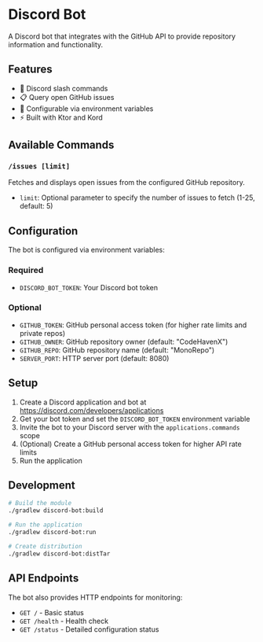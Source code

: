# Discord Bot

A Discord bot that integrates with the GitHub API to provide repository information and functionality.

## Features

- 🤖 Discord slash commands
- 📋 Query open GitHub issues
- 🔧 Configurable via environment variables
- ⚡ Built with Ktor and Kord

## Available Commands

### `/issues [limit]`
Fetches and displays open issues from the configured GitHub repository.
- `limit`: Optional parameter to specify the number of issues to fetch (1-25, default: 5)

## Configuration

The bot is configured via environment variables:

### Required
- `DISCORD_BOT_TOKEN`: Your Discord bot token

### Optional
- `GITHUB_TOKEN`: GitHub personal access token (for higher rate limits and private repos)
- `GITHUB_OWNER`: GitHub repository owner (default: "CodeHavenX")
- `GITHUB_REPO`: GitHub repository name (default: "MonoRepo")
- `SERVER_PORT`: HTTP server port (default: 8080)

## Setup

1. Create a Discord application and bot at https://discord.com/developers/applications
2. Get your bot token and set the `DISCORD_BOT_TOKEN` environment variable
3. Invite the bot to your Discord server with the `applications.commands` scope
4. (Optional) Create a GitHub personal access token for higher API rate limits
5. Run the application

## Development

```bash
# Build the module
./gradlew discord-bot:build

# Run the application
./gradlew discord-bot:run

# Create distribution
./gradlew discord-bot:distTar
```

## API Endpoints

The bot also provides HTTP endpoints for monitoring:

- `GET /` - Basic status
- `GET /health` - Health check
- `GET /status` - Detailed configuration status
